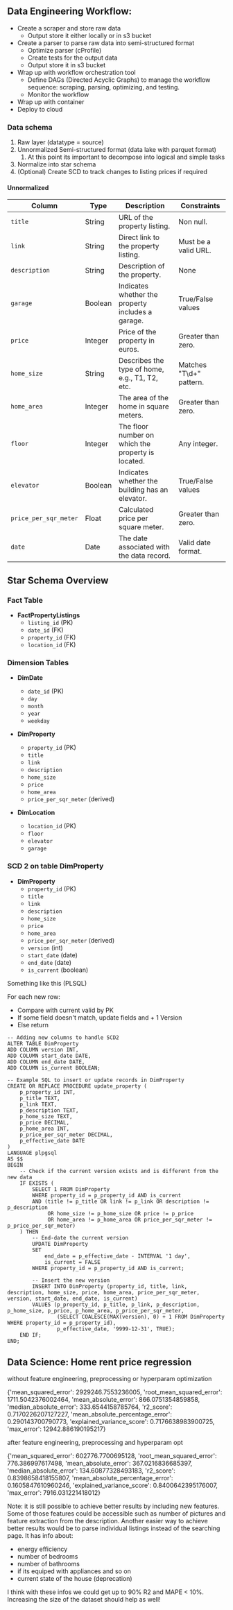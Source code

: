 ## Data Engineering Workflow:

- Create a scraper and store raw data
  - Output store it either locally or in s3 bucket
- Create a parser to parse raw data into semi-structured format
  - Optimize parser (cProfile)
  - Create tests for the output data
  - Output store it in s3 bucket
- Wrap up with workflow orchestration tool
  - Define DAGs (Directed Acyclic Graphs) to manage the workflow sequence: scraping, parsing, optimizing, and testing.
  - Monitor the workflow
- Wrap up with container
- Deploy to cloud

### Data schema

1. Raw layer (datatype = source)
2. Unnormalized Semi-structured format (data lake with parquet format)
   1. At this point its important to decompose into logical and simple tasks
3. Normalize into star schema
4. (Optional) Create SCD to track changes to listing prices if required

#### Unnormalized

| Column              | Type    | Description                                             | Constraints             |
|---------------------|---------|---------------------------------------------------------|-------------------------|
| `title`             | String  | URL of the property listing.                            | Non null.    |
| `link`              | String  | Direct link to the property listing.                    | Must be a valid URL.    |
| `description`       | String  | Description of the property.                            | None                    |
| `garage`            | Boolean | Indicates whether the property includes a garage.       | True/False values       |
| `price`             | Integer | Price of the property in euros.                         | Greater than zero.      |
| `home_size`         | String  | Describes the type of home, e.g., T1, T2, etc.          | Matches "T\d+" pattern. |
| `home_area`         | Integer | The area of the home in square meters.                  | Greater than zero.      |
| `floor`             | Integer | The floor number on which the property is located.      | Any integer.            |
| `elevator`          | Boolean | Indicates whether the building has an elevator.         | True/False values       |
| `price_per_sqr_meter` | Float | Calculated price per square meter.                     | Greater than zero.      |
| `date`              | Date    | The date associated with the data record.               | Valid date format.      |

## Star Schema Overview

### Fact Table

- **FactPropertyListings**
  - `listing_id` (PK)
  - `date_id` (FK)
  - `property_id` (FK)
  - `location_id` (FK)

### Dimension Tables

- **DimDate**
  - `date_id` (PK)
  - `day`
  - `month`
  - `year`
  - `weekday`

- **DimProperty**
  - `property_id` (PK)
  - `title`
  - `link`
  - `description`
  - `home_size`
  - `price`
  - `home_area`
  - `price_per_sqr_meter` (derived)

- **DimLocation**
  - `location_id` (PK)
  - `floor`
  - `elevator`
  - `garage`
  

### SCD 2 on table DimProperty

- **DimProperty**
  - `property_id` (PK)
  - `title`
  - `link`
  - `description`
  - `home_size`
  - `price`
  - `home_area`
  - `price_per_sqr_meter` (derived)
  - `version` (int)
  - `start_date` (date)
  - `end_date` (date)
  - `is_current` (boolean)

Something like this (PLSQL)

For each new row:
- Compare with current valid by PK
- If some field doesn't match, update fields and + 1 Version
- Else return

```plsql
-- Adding new columns to handle SCD2
ALTER TABLE DimProperty
ADD COLUMN version INT,
ADD COLUMN start_date DATE,
ADD COLUMN end_date DATE,
ADD COLUMN is_current BOOLEAN;

-- Example SQL to insert or update records in DimProperty
CREATE OR REPLACE PROCEDURE update_property (
    p_property_id INT,
    p_title TEXT,
    p_link TEXT,
    p_description TEXT,
    p_home_size TEXT,
    p_price DECIMAL,
    p_home_area INT,
    p_price_per_sqr_meter DECIMAL,
    p_effective_date DATE
)
LANGUAGE plpgsql
AS $$
BEGIN
    -- Check if the current version exists and is different from the new data
    IF EXISTS (
        SELECT 1 FROM DimProperty
        WHERE property_id = p_property_id AND is_current
        AND (title != p_title OR link != p_link OR description != p_description
             OR home_size != p_home_size OR price != p_price 
             OR home_area != p_home_area OR price_per_sqr_meter != p_price_per_sqr_meter)
    ) THEN
        -- End-date the current version
        UPDATE DimProperty
        SET 
            end_date = p_effective_date - INTERVAL '1 day',
            is_current = FALSE
        WHERE property_id = p_property_id AND is_current;

        -- Insert the new version
        INSERT INTO DimProperty (property_id, title, link, description, home_size, price, home_area, price_per_sqr_meter, version, start_date, end_date, is_current)
        VALUES (p_property_id, p_title, p_link, p_description, p_home_size, p_price, p_home_area, p_price_per_sqr_meter, 
                (SELECT COALESCE(MAX(version), 0) + 1 FROM DimProperty WHERE property_id = p_property_id),
                p_effective_date, '9999-12-31', TRUE);
    END IF;
END;
```

## Data Science: Home rent price regression

without feature engineering, preprocessing or hyperparam optimization

{'mean_squared_error': 2929246.7553236005,
 'root_mean_squared_error': 1711.5042376002464,
 'mean_absolute_error': 866.0751354859858,
 'median_absolute_error': 333.6544158785764,
 'r2_score': 0.7170226207127227,
 'mean_absolute_percentage_error': 0.290143700790773,
 'explained_variance_score': 0.7176638983900725,
 'max_error': 12942.886190195217}

 after feature engineering, preprocessing and hyperparam opt

 {'mean_squared_error': 602776.7700695128,
 'root_mean_squared_error': 776.386997617498,
 'mean_absolute_error': 367.0216836685397,
 'median_absolute_error': 134.60877328493183,
 'r2_score': 0.8398658418155807,
 'mean_absolute_percentage_error': 0.1605847610960246,
 'explained_variance_score': 0.8400642395176007,
 'max_error': 7916.031221418012}


 Note: it is still possible to achieve better results by including new features. Some of those features could be accessible such as number of pictures and feature extraction from the description.
 Another easier way to achieve better results would be to parse individual listings instead of the searching page. It has info about:
 - energy efficiency
 - number of bedrooms 
 - number of bathrooms
 - if its equiped with appliances and so on
 - current state of the house (deprecation)

I think with these infos we could get up to 90% R2 and MAPE < 10%.
Increasing the size of the dataset should help as well!
